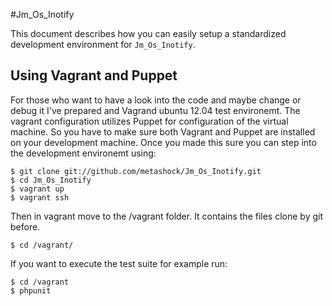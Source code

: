#Jm_Os_Inotify

This document describes how you can easily setup a standardized development environment for `Jm_Os_Inotify`.

## Using Vagrant and Puppet

For those who want to have a look into the code and maybe change or debug it I've prepared and Vagrand ubuntu 12.04 test environemt. The vagrant configuration utilizes Puppet for configuration of the virtual machine. So you have to make sure both Vagrant and Puppet are installed on your development machine. Once you made this sure you can step into the development environemt using:

    $ git clone git://github.com/metashock/Jm_Os_Inotify.git
    $ cd Jm_Os_Inotify
    $ vagrant up
    $ vagrant ssh

Then in vagrant move to the /vagrant folder. It contains the files clone by git before.

    $ cd /vagrant/

If you want to execute the test suite for example run:

    $ cd /vagrant
    $ phpunit


